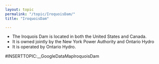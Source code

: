 ```yaml
---
layout: topic
permalink: "/topic/IroquoisDam/"
title: "IroquoisDam"

---
```


<ul>
<li>The Iroquois Dam is located in both the United States and Canada.
<li>It is owned jointly by the New York Power Authority and Ontario Hydro
<li>It is operated by Ontario Hydro.
</ul>

#INSERTTOPIC:__GoogleDataMapIroquoisDam

